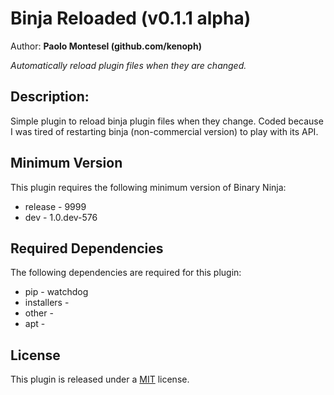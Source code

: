 # Binja Reloaded (v0.1.1 alpha)
Author: **Paolo Montesel (github.com/kenoph)**

_Automatically reload plugin files when they are changed._

## Description:

Simple plugin to reload binja plugin files when they change. Coded because I was tired of restarting binja (non-commercial version) to play with its API.

## Minimum Version

This plugin requires the following minimum version of Binary Ninja:

 * release - 9999
 * dev - 1.0.dev-576


## Required Dependencies

The following dependencies are required for this plugin:

 * pip - watchdog
 * installers - 
 * other - 
 * apt - 


## License

This plugin is released under a [MIT](LICENSE) license.


